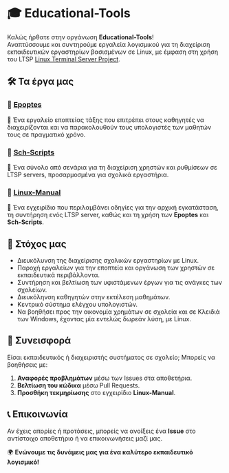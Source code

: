 # 🎓 Educational-Tools  

Καλώς ήρθατε στην οργάνωση **Educational-Tools**!  
Αναπτύσσουμε και συντηρούμε εργαλεία λογισμικού για τη διαχείριση εκπαιδευτικών εργαστηρίων βασισμένων σε Linux, με έμφαση στη χρήση του LTSP [Linux Terminal Server Project](https://ltsp.org/).

## 🛠️ Τα έργα μας  

### 📌 [Epoptes](https://github.com/Educational-Tools/Epoptes)  
🔹 Ένα εργαλείο εποπτείας τάξης που επιτρέπει στους καθηγητές να διαχειρίζονται και να παρακολουθούν τους υπολογιστές των μαθητών τους σε πραγματικό χρόνο.  

### 📌 [Sch-Scripts](https://github.com/Educational-Tools/Sch-Scripts)  
🔹 Ένα σύνολο από σενάρια για τη διαχείριση χρηστών και ρυθμίσεων σε LTSP servers, προσαρμοσμένα για σχολικά εργαστήρια.  

### 📌 [Linux-Manual](https://github.com/Educational-Tools/Linux-Manual)  
🔹 Ένα εγχειρίδιο που περιλαμβάνει οδηγίες για την αρχική εγκατάσταση, τη συντήρηση ενός LTSP server, καθώς και τη χρήση των **Epoptes** και **Sch-Scripts**.  

## 🚀 Στόχος μας  

- Διευκόλυνση της διαχείρισης σχολικών εργαστηρίων με Linux.  
- Παροχή εργαλείων για την εποπτεία και οργάνωση των χρηστών σε εκπαιδευτικά περιβάλλοντα.  
- Συντήρηση και βελτίωση των υφιστάμενων έργων για τις ανάγκες των σχολείων.
- Διευκόληνση καθηγητών στην εκτέλεση μαθημάτων.
- Κεντρικό σύστημα ελέγχου υπολογιστών.
- Να βοηθήσει προς την οικονομία χρημάτων σε σχολεία και σε Κλειδιά των Windows, έχοντας μία εντελώς δωρεάν λύση, με Linux.

## 👥 Συνεισφορά  

Είσαι εκπαιδευτικός ή διαχειριστής συστήματος σε σχολείο; Μπορείς να βοηθήσεις με:  

1. **Αναφορές προβλημάτων** μέσω των Issues στα αποθετήρια.  
2. **Βελτίωση του κώδικα** μέσω Pull Requests.  
3. **Προσθήκη τεκμηρίωσης** στο εγχειρίδιο **Linux-Manual**.  

## 📞 Επικοινωνία  

Αν έχεις απορίες ή προτάσεις, μπορείς να ανοίξεις ένα **Issue** στο αντίστοιχο αποθετήριο ή να επικοινωνήσεις μαζί μας.  

🌍 **Ενώνουμε τις δυνάμεις μας για ένα καλύτερο εκπαιδευτικό λογισμικό!**
